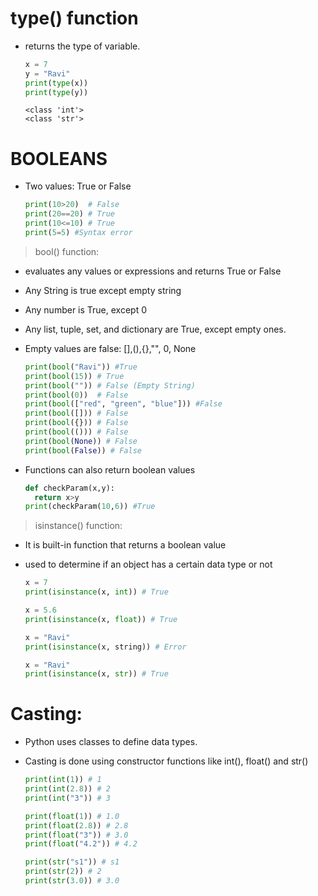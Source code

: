 # type() function

- returns the type of variable.

  ```py
  x = 7
  y = "Ravi"
  print(type(x))
  print(type(y))
  ```

  ```
  <class 'int'>
  <class 'str'>
  ```

# BOOLEANS

- Two values: True or False

  ```py
  print(10>20)  # False
  print(20==20) # True
  print(10<=10) # True
  print(5=5) #Syntax error
  ```

> bool() function:

- evaluates any values or expressions and returns True or False
- Any String is true except empty string
- Any number is True, except 0
- Any list, tuple, set, and dictionary are True, except empty ones.
- Empty values are false: [],(),{},"", 0, None

  ```py
  print(bool("Ravi")) #True
  print(bool(15)) # True
  print(bool("")) # False (Empty String)
  print(bool(0))  # False
  print(bool(["red", "green", "blue"])) #False
  print(bool([])) # False
  print(bool({})) # False
  print(bool(())) # False
  print(bool(None)) # False
  print(bool(False)) # False
  ```

- Functions can also return boolean values

  ```py
  def checkParam(x,y):
    return x>y
  print(checkParam(10,6)) #True
  ```

> isinstance() function:

- It is built-in function that returns a boolean value
- used to determine if an object has a certain data type or not

  ```py
  x = 7
  print(isinstance(x, int)) # True
  ```

  ```py
  x = 5.6
  print(isinstance(x, float)) # True
  ```

  ```py
  x = "Ravi"
  print(isinstance(x, string)) # Error
  ```

  ```py
  x = "Ravi"
  print(isinstance(x, str)) # True
  ```

# Casting:

- Python uses classes to define data types.
- Casting is done using constructor functions like int(), float() and str()

  ```py
  print(int(1)) # 1
  print(int(2.8)) # 2
  print(int("3")) # 3

  print(float(1)) # 1.0
  print(float(2.8)) # 2.8
  print(float("3")) # 3.0
  print(float("4.2")) # 4.2

  print(str("s1")) # s1
  print(str(2)) # 2
  print(str(3.0)) # 3.0
  ```

